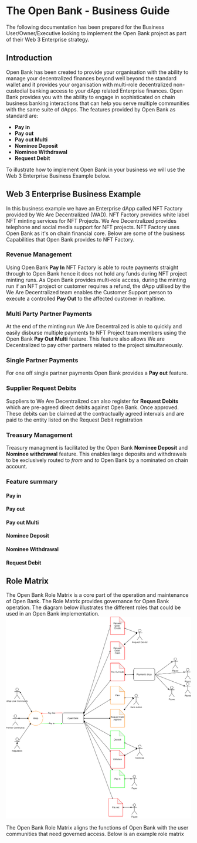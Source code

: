 # The Open Bank - Business Guide

The following documentation has been prepared for the Business User/Owner/Executive looking to implement the Open Bank project as part of their Web 3 Enterprise strategy. 

## Introduction 
Open Bank has been created to provide your organisation with the ability to manage your decentralized finances beyond well beyond the standard wallet and it provides your organisation with multi-role decentralized non-custodial banking access to your dApp related Enterprise finances. 
Open Bank provides you with the ability to engage in sophisticated on chain business banking interactions that can help you serve multiple communities with the same suite of dApps. 
The features provided by Open Bank as standard are:
* **Pay in** 
* **Pay out** 
* **Pay out Multi** 
* **Nominee Deposit** 
* **Nominee Withdrawal** 
* **Request Debit** 

To illustrate how to implement Open Bank in your business we will use the Web 3 Enterprise Business Example below. 

## Web 3 Enterprise Business Example

In this business example we have an Enterprise dApp called NFT Factory provided by We Are Decentralized (WAD). NFT Factory provides white label NFT minting services for NFT Projects. We Are Decentralized provides telephone and social media support for NFT projects. NFT Factory uses Open Bank as it's on chain financial core. Below are some of the business Capabilities that Open Bank provides to NFT Factory. 

### Revenue Management 
Using Open Bank **Pay In** NFT Factory is able to route payments straight through to Open Bank hence it does not hold any funds during NFT project minting runs. As Open Bank provides multi-role access, during the minting run if an NFT project or customer requires a refund, the dApp utilised by the We Are Decentralized team enables the Customer Support person to execute a controlled **Pay Out** to the affected customer in realtime. 

### Multi Party Partner Payments 
At the end of the minting run We Are Decentralized is able to quickly and easily disburse multiple payments to NFT Project team members using the Open Bank **Pay Out Multi** feature. This feature also allows We are Decentralized to pay other partners related to the project simultaneously. 

### Single Partner Payments
For one off single partner payments Open Bank provides a **Pay out** feature.

### Supplier Request Debits
Suppliers to We Are Decentralized can also register for **Request Debits** which are pre-agreed direct debits against Open Bank. Once approved. These debits can be claimed at the contractually agreed intervals and are paid to the entity listed on the Request Debit registration

### Treasury Management
Treasury managment is facilitated by the Open Bank **Nominee Deposit** and **Nominee withdrawal** feature. This enables large deposits and withdrawals to be exclusively routed to *from* and *to* Open Bank by a nominated on chain account.


### Feature summary 
#### Pay in 
#### Pay out 
#### Pay out Multi 
#### Nominee Deposit 
#### Nominee Withdrawal 
#### Request Debit 

## Role Matrix 
The Open Bank Role Matrix is a core part of the operation and maintenance of Open Bank. The Role Matrix provides governance for Open Bank operation. The diagram below illustrates the different roles that could be used in an Open Bank implementation.  
<img src="https://github.com/Block-Star-Logic/open-bank/blob/b34ffe216edfca10a82081b0cbd181e20f9eecbf/media/open%20bank-Open%20Bank%20Communities.drawio.png" alt="open bank deployment illustration"/>

The Open Bank Role Matrix aligns the functions of Open Bank with the user communities that need governed access. Below is an example role matrix 




